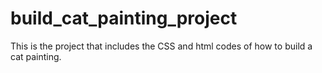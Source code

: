 # build_cat_painting_project
This is the project that includes the CSS and html codes of how to build a cat painting.
